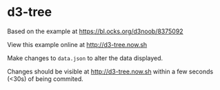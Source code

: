 # d3-tree

Based on the example at https://bl.ocks.org/d3noob/8375092

View this example online at http://d3-tree.now.sh

Make changes to `data.json` to alter the data displayed.

Changes should be visible at http://d3-tree.now.sh within a few seconds (<30s) of being commited.
